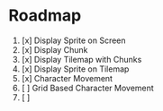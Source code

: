 Roadmap
=======
0001. [x] Display Sprite on Screen
0002. [x] Display Chunk
0003. [x] Display Tilemap with Chunks
0004. [x] Display Sprite on Tilemap
0005. [x] Character Movement
0006. [ ] Grid Based Character Movement
0007. [ ]
